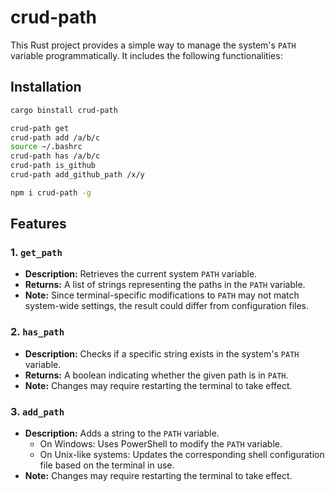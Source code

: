 # crud-path

This Rust project provides a simple way to manage the system's `PATH` variable
programmatically. It includes the following functionalities:

## Installation

```bash
cargo binstall crud-path

crud-path get
crud-path add /a/b/c
source ~/.bashrc
crud-path has /a/b/c
crud-path is_github
crud-path add_github_path /x/y
```

```bash
npm i crud-path -g
```

## Features

### 1. `get_path`

- **Description:** Retrieves the current system `PATH` variable.
- **Returns:** A list of strings representing the paths in the `PATH` variable.
- **Note:** Since terminal-specific modifications to `PATH` may not match
  system-wide settings, the result could differ from configuration files.

### 2. `has_path`

- **Description:** Checks if a specific string exists in the system's `PATH`
  variable.
- **Returns:** A boolean indicating whether the given path is in `PATH`.
- **Note:** Changes may require restarting the terminal to take effect.

### 3. `add_path`

- **Description:** Adds a string to the `PATH` variable.
  - On Windows: Uses PowerShell to modify the `PATH` variable.
  - On Unix-like systems: Updates the corresponding shell configuration file
    based on the terminal in use.
- **Note:** Changes may require restarting the terminal to take effect.
